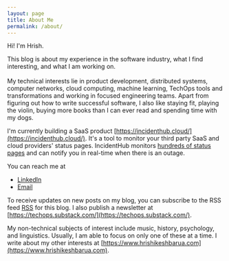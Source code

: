 ```yaml
---
layout: page
title: About Me
permalink: /about/
---
```


Hi! I'm Hrish. 

This blog is about my experience in the software industry, what I find interesting, and what I am working on. <br><br>
My technical interests lie in product development, distributed systems, computer networks, cloud computing, machine learning, 
TechOps tools and transformations and working in focused engineering teams. Apart from figuring out how to write successful software, 
I also like staying fit, playing the violin, buying more books than I can ever read and spending time with my dogs. <br>

I'm currently building a SaaS product [https://incidenthub.cloud/](https://incidenthub.cloud/). It's a tool to monitor your third party SaaS and cloud providers' status pages. 
IncidentHub monitors [hundreds of status pages](https://incidenthub.cloud/services) and can notify you in real-time when there is an outage.

You can reach me at
- [LinkedIn](https://www.linkedin.com/in/hrishikeshbarua/)
- [Email](mailto:talonx@gmail.com)

To receive updates on new posts on my blog, you can subscribe to the RSS feed [RSS](https://feeds.feedburner.com/deepinspace/tech) for this blog. 
I also publish a newsletter at [https://techops.substack.com/](https://techops.substack.com/).

My non-technical subjects of interest include music, history, psychology, and linguistics.
Usually, I am able to focus on only one of these at a time. I write about my other interests at [https://www.hrishikeshbarua.com](https://www.hrishikeshbarua.com).  
<br>
